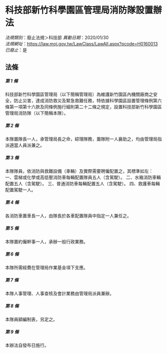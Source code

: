 # 科技部新竹科學園區管理局消防隊設置辦法

*法規類別*：廢止法規＞科技部
*異動日期*：2020/01/30  
*法規網址*：https://law.moj.gov.tw/LawClass/LawAll.aspx?pcode=H0160013
*已廢止*：是


## 法條
##### 第 1 條
科技部新竹科學園區管理局（以下簡稱管理局）為維護新竹園區內機關廠商之安全，防止災害，達成消防救災及緊急救難任務，特依據科學園區設置管理條例第六條第一項第十六款及同條例施行細則第二十二條之規定，設置科技部新竹科學園區管理局消防隊（以下簡稱本隊）。

##### 第 2 條
本隊置隊長一人，承管理局長之命，綜理隊務，置隊附一人襄助之，均由管理局指派適當人員派兼之。

##### 第 3 條
本隊隊員，依消防與救難設備（車輛）及實際需要聘僱配置之，其標準如左：
一、雲梯或化學或高低壓消防車每輛配置隊員五人（含駕駛）。
二、水箱消防車輛配置五人（含駕駛）。
三、普通消防車每輛配置五人（含駕駛）。
四、救護車每輛配置駕駛一人。

##### 第 4 條
各消防車置車長一人，由隊長於各車配置隊員中指定一人兼任之。

##### 第 5 條
本隊置約僱幹事一人，承辦一般行政業務。

##### 第 6 條
本隊所需經費在管理局作業基金項下支應。

##### 第 7 條
本隊人事管理、人事查核及會計業務由管理局派員兼辦。

##### 第 8 條
本隊員額編制表，另定之。

##### 第 9 條
本辦法自發布日施行。


